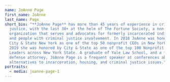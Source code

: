 ```yaml
---
name: JoAnne Page
first_name: JoAnne
last_name: Page
short_bio: "**JoAnne Page** has more than 45 years of experience in criminal
  justice, with the last 30+ at the helm of The Fortune Society, a non-profit
  organization that serves and advocates for formerly incarcerated individuals
  and people with criminal justice involvement. In 2018 JoAnne was honored by
  City & State New York as one of the top 50 nonprofit CEOs in New York City. In
  2019 she was honored by City & State as one of the top 100 Nonprofit Power
  Leaders across New York State. A graduate of Yale Law School, and a former
  defense attorney, JoAnne Page is a frequent speaker at conferences about
  alternatives to incarceration, housing, and criminal justice issues."
portraits:
  - media: joanne-page-1
---
```

